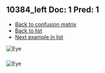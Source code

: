 ## 10384_left Doc: 1 Pred: 1
- [Back to confusion matrix](https://github.com/juliandewit/kaggle_retinopathy/blob/master/matrix.md)
- [Back to list](https://github.com/juliandewit/kaggle_retinopathy/blob/master/lists/11/list.md)
- [Next example in list](https://github.com/juliandewit/kaggle_retinopathy/blob/master/lists/11/10/10594_right.md)

![Eye](https://retinopaty.blob.core.windows.net/size1024/10384_left_1.jpeg)

### 

![Eye]()
